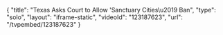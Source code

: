 {
    "title": "Texas Asks Court to Allow 'Sanctuary Cities\u2019 Ban",
    "type": "solo",
    "layout": "iframe-static",
    "videoId": "123187623",
    "url": "\/tvpembed\/123187623"
}